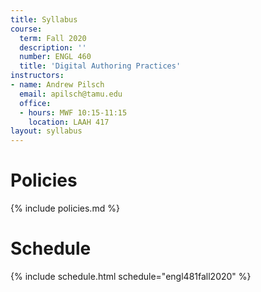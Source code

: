 ```yaml
---
title: Syllabus
course:
  term: Fall 2020
  description: ''
  number: ENGL 460
  title: 'Digital Authoring Practices'
instructors:
- name: Andrew Pilsch
  email: apilsch@tamu.edu
  office:
  - hours: MWF 10:15-11:15
    location: LAAH 417
layout: syllabus
---
```


# Policies

{% include policies.md %}

# Schedule

{% include schedule.html schedule="engl481fall2020" %}
